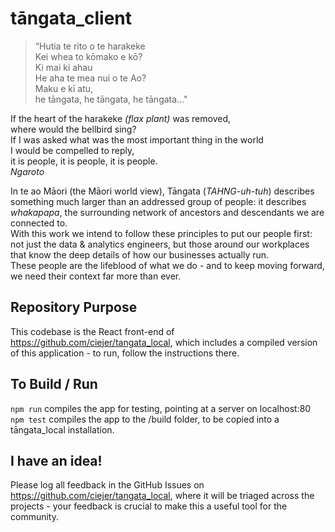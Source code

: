 # tāngata_client
>“Hutia te rito o te harakeke  
Kei whea to kōmako e kō?  
Ki mai ki ahau  
He aha te mea nui o te Ao?  
Maku e kī atu,  
he tāngata, he tāngata, he tāngata..."

If the heart of the harakeke *(flax plant)* was removed,  
where would the bellbird sing?  
If I was asked what was the most important thing in the world  
I would be compelled to reply,  
it is people, it is people, it is people.  
*Ngaroto*

In te ao Māori (the Māori world view), Tāngata (*TAHNG-uh-tuh*) describes something much larger than an addressed group of people: it describes *whakapapa*, the surrounding network of ancestors and descendants we are connected to.  
With this work we intend to follow these principles to put our people first: not just the data & analytics engineers, but those around our workplaces that know the deep details of how our businesses actually run.  
These people are the lifeblood of what we do - and to keep moving forward, we need their context far more than ever.

## Repository Purpose
This codebase is the React front-end of https://github.com/ciejer/tangata_local, which includes a compiled version of this application - to run, follow the instructions there.

## To Build / Run
`npm run` compiles the app for testing, pointing at a server on localhost:80
`npm test` compiles the app to the /build folder, to be copied into a tāngata_local installation.

## I have an idea!

Please log all feedback in the GitHub Issues on https://github.com/ciejer/tangata_local, where it will be triaged across the projects - your feedback is crucial to make this a useful tool for the community.

